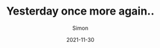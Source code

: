 ---
layout: post
title: 'Yesterday once more again..'
date: 2021-11-30
author: Simon
cover: 'http://cdn.rspstudio.cn/img/blog/20211130.jpg'
tags: life
---